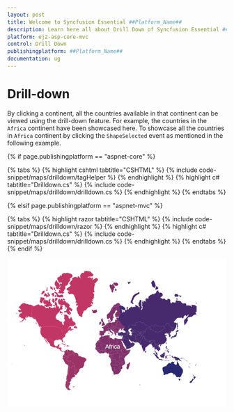 ```yaml
---
layout: post
title: Welcome to Syncfusion Essential ##Platform_Name##
description: Learn here all about Drill Down of Syncfusion Essential ##Platform_Name## widgets based on HTML5 and jQuery.
platform: ej2-asp-core-mvc
control: Drill Down
publishingplatform: ##Platform_Name##
documentation: ug
---
```


# Drill-down

By clicking a continent, all the countries available in that continent can be viewed using the drill-down feature. For example, the countries in the `Africa` continent have been showcased here. To showcase all the countries in `Africa` continent by clicking the `ShapeSelected` event as mentioned in the following example.

{% if page.publishingplatform == "aspnet-core" %}

{% tabs %}
{% highlight cshtml tabtitle="CSHTML" %}
{% include code-snippet/maps/drilldown/tagHelper %}
{% endhighlight %}
{% highlight c# tabtitle="Drilldown.cs" %}
{% include code-snippet/maps/drilldown/drilldown.cs %}
{% endhighlight %}
{% endtabs %}

{% elsif page.publishingplatform == "aspnet-mvc" %}

{% tabs %}
{% highlight razor tabtitle="CSHTML" %}
{% include code-snippet/maps/drilldown/razor %}
{% endhighlight %}
{% highlight c# tabtitle="Drilldown.cs" %}
{% include code-snippet/maps/drilldown/drilldown.cs %}
{% endhighlight %}
{% endtabs %}
{% endif %}



![Drill-down](../images/How-to/drilldown.PNG)